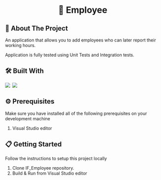 <h1 align="center">👷 Employee</h1>

## 🚀 About The Project

An application that allows you to add employees who can later report their working hours.

Application is fully tested using Unit Tests and Integration tests.
## 🛠 Built With

<img src="https://img.shields.io/badge/C%23-239120?style=for-the-badge&logo=c-sharp&logoColor=white" />&ensp;<img src="https://img.shields.io/badge/.NET-512BD4?style=for-the-badge&logo=dotnet&logoColor=white" />

## ⚙️ Prerequisites

Make sure you have installed all of the following prerequisites on your development machine

1. Visual Studio editor

## 📋 Getting Started

Follow the instructions to setup this project locally

1. Clone IF_Employee repository.
2. Build & Run from Visual Studio editor
